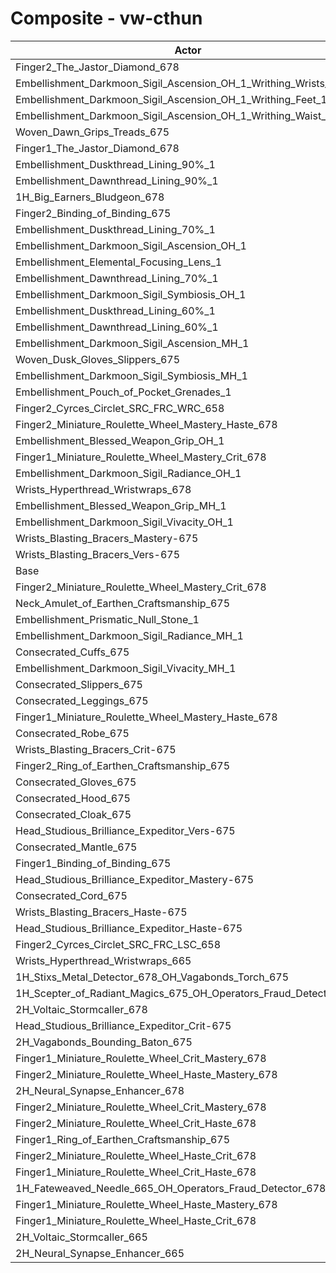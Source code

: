 # Composite - vw-cthun
| Actor | DPS | Increase |
|---|:---:|:---:|
|Finger2_The_Jastor_Diamond_678|2569146|1.24%|
|Embellishment_Darkmoon_Sigil_Ascension_OH_1_Writhing_Wrists_1|2569011|1.23%|
|Embellishment_Darkmoon_Sigil_Ascension_OH_1_Writhing_Feet_1|2568686|1.22%|
|Embellishment_Darkmoon_Sigil_Ascension_OH_1_Writhing_Waist_1|2564917|1.07%|
|Woven_Dawn_Grips_Treads_675|2564495|1.05%|
|Finger1_The_Jastor_Diamond_678|2560824|0.91%|
|Embellishment_Duskthread_Lining_90%_1|2555047|0.68%|
|Embellishment_Dawnthread_Lining_90%_1|2553017|0.60%|
|1H_Big_Earners_Bludgeon_678|2552202|0.57%|
|Finger2_Binding_of_Binding_675|2552121|0.56%|
|Embellishment_Duskthread_Lining_70%_1|2550376|0.50%|
|Embellishment_Darkmoon_Sigil_Ascension_OH_1|2550168|0.49%|
|Embellishment_Elemental_Focusing_Lens_1|2549098|0.45%|
|Embellishment_Dawnthread_Lining_70%_1|2549006|0.44%|
|Embellishment_Darkmoon_Sigil_Symbiosis_OH_1|2548397|0.42%|
|Embellishment_Duskthread_Lining_60%_1|2548120|0.41%|
|Embellishment_Dawnthread_Lining_60%_1|2547590|0.39%|
|Embellishment_Darkmoon_Sigil_Ascension_MH_1|2547435|0.38%|
|Woven_Dusk_Gloves_Slippers_675|2546409|0.34%|
|Embellishment_Darkmoon_Sigil_Symbiosis_MH_1|2546056|0.33%|
|Embellishment_Pouch_of_Pocket_Grenades_1|2544796|0.28%|
|Finger2_Cyrces_Circlet_SRC_FRC_WRC_658|2543017|0.21%|
|Finger2_Miniature_Roulette_Wheel_Mastery_Haste_678|2542470|0.18%|
|Embellishment_Blessed_Weapon_Grip_OH_1|2541446|0.14%|
|Finger1_Miniature_Roulette_Wheel_Mastery_Crit_678|2541263|0.14%|
|Embellishment_Darkmoon_Sigil_Radiance_OH_1|2538827|0.04%|
|Wrists_Hyperthread_Wristwraps_678|2538767|0.04%|
|Embellishment_Blessed_Weapon_Grip_MH_1|2538758|0.04%|
|Embellishment_Darkmoon_Sigil_Vivacity_OH_1|2538196|0.02%|
|Wrists_Blasting_Bracers_Mastery-675|2537856|0.00%|
|Wrists_Blasting_Bracers_Vers-675|2537838|0.00%|
|Base|2537800|0.00%|
|Finger2_Miniature_Roulette_Wheel_Mastery_Crit_678|2537320|-0.02%|
|Neck_Amulet_of_Earthen_Craftsmanship_675|2537126|-0.03%|
|Embellishment_Prismatic_Null_Stone_1|2536459|-0.05%|
|Embellishment_Darkmoon_Sigil_Radiance_MH_1|2535861|-0.08%|
|Consecrated_Cuffs_675|2535823|-0.08%|
|Embellishment_Darkmoon_Sigil_Vivacity_MH_1|2535713|-0.08%|
|Consecrated_Slippers_675|2535634|-0.09%|
|Consecrated_Leggings_675|2535338|-0.10%|
|Finger1_Miniature_Roulette_Wheel_Mastery_Haste_678|2535166|-0.10%|
|Consecrated_Robe_675|2534191|-0.14%|
|Wrists_Blasting_Bracers_Crit-675|2534133|-0.14%|
|Finger2_Ring_of_Earthen_Craftsmanship_675|2534108|-0.15%|
|Consecrated_Gloves_675|2534071|-0.15%|
|Consecrated_Hood_675|2534068|-0.15%|
|Consecrated_Cloak_675|2532495|-0.21%|
|Head_Studious_Brilliance_Expeditor_Vers-675|2532466|-0.21%|
|Consecrated_Mantle_675|2532062|-0.23%|
|Finger1_Binding_of_Binding_675|2531550|-0.25%|
|Head_Studious_Brilliance_Expeditor_Mastery-675|2531544|-0.25%|
|Consecrated_Cord_675|2531458|-0.25%|
|Wrists_Blasting_Bracers_Haste-675|2531387|-0.25%|
|Head_Studious_Brilliance_Expeditor_Haste-675|2531287|-0.26%|
|Finger2_Cyrces_Circlet_SRC_FRC_LSC_658|2529715|-0.32%|
|Wrists_Hyperthread_Wristwraps_665|2529685|-0.32%|
|1H_Stixs_Metal_Detector_678_OH_Vagabonds_Torch_675|2529675|-0.32%|
|1H_Scepter_of_Radiant_Magics_675_OH_Operators_Fraud_Detector_678|2526932|-0.43%|
|2H_Voltaic_Stormcaller_678|2525618|-0.48%|
|Head_Studious_Brilliance_Expeditor_Crit-675|2524733|-0.51%|
|2H_Vagabonds_Bounding_Baton_675|2519567|-0.72%|
|Finger1_Miniature_Roulette_Wheel_Crit_Mastery_678|2518333|-0.77%|
|Finger2_Miniature_Roulette_Wheel_Haste_Mastery_678|2514677|-0.91%|
|2H_Neural_Synapse_Enhancer_678|2514613|-0.91%|
|Finger2_Miniature_Roulette_Wheel_Crit_Mastery_678|2514225|-0.93%|
|Finger2_Miniature_Roulette_Wheel_Crit_Haste_678|2513320|-0.96%|
|Finger1_Ring_of_Earthen_Craftsmanship_675|2512828|-0.98%|
|Finger2_Miniature_Roulette_Wheel_Haste_Crit_678|2508368|-1.16%|
|Finger1_Miniature_Roulette_Wheel_Crit_Haste_678|2507201|-1.21%|
|1H_Fateweaved_Needle_665_OH_Operators_Fraud_Detector_678|2499884|-1.49%|
|Finger1_Miniature_Roulette_Wheel_Haste_Mastery_678|2488424|-1.95%|
|Finger1_Miniature_Roulette_Wheel_Haste_Crit_678|2482983|-2.16%|
|2H_Voltaic_Stormcaller_665|2449065|-3.50%|
|2H_Neural_Synapse_Enhancer_665|2437817|-3.94%|
